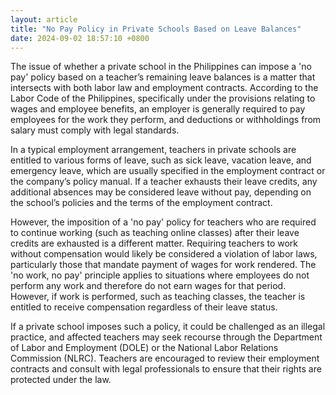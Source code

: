 ```yaml
---
layout: article
title: "No Pay Policy in Private Schools Based on Leave Balances"
date: 2024-09-02 18:57:10 +0800
---
```


<p>The issue of whether a private school in the Philippines can impose a 'no pay' policy based on a teacher’s remaining leave balances is a matter that intersects with both labor law and employment contracts. According to the Labor Code of the Philippines, specifically under the provisions relating to wages and employee benefits, an employer is generally required to pay employees for the work they perform, and deductions or withholdings from salary must comply with legal standards.</p><p>In a typical employment arrangement, teachers in private schools are entitled to various forms of leave, such as sick leave, vacation leave, and emergency leave, which are usually specified in the employment contract or the company’s policy manual. If a teacher exhausts their leave credits, any additional absences may be considered leave without pay, depending on the school’s policies and the terms of the employment contract.</p><p>However, the imposition of a 'no pay' policy for teachers who are required to continue working (such as teaching online classes) after their leave credits are exhausted is a different matter. Requiring teachers to work without compensation would likely be considered a violation of labor laws, particularly those that mandate payment of wages for work rendered. The 'no work, no pay' principle applies to situations where employees do not perform any work and therefore do not earn wages for that period. However, if work is performed, such as teaching classes, the teacher is entitled to receive compensation regardless of their leave status.</p><p>If a private school imposes such a policy, it could be challenged as an illegal practice, and affected teachers may seek recourse through the Department of Labor and Employment (DOLE) or the National Labor Relations Commission (NLRC). Teachers are encouraged to review their employment contracts and consult with legal professionals to ensure that their rights are protected under the law.</p>
